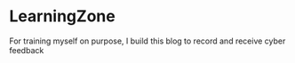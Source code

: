 # LearningZone
For training myself on purpose, I build this blog to record and receive cyber feedback
